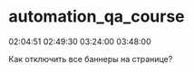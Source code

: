 # automation_qa_course

02:04:51
02:49:30
03:24:00
03:48:00







Как отключить все баннеры на странице?